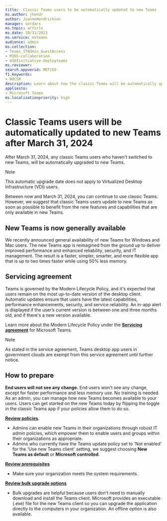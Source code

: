 ```yaml
---
title:  Classic Teams users to be automatically updated to new Teams
ms.author: jhendr
author: JoanneHendrickson
manager: serdars
ms.topic: article
ms.date: 10/31/2023
ms.service: msteams
audience: admin
ms.collection: 
- Teams_ITAdmin_GuestAccess
- M365-collaboration
- m365initiative-deployteams
ms.reviewer:
search.appverid: MET150
f1.keywords:
- NOCSH
description: Learn about how the classic Teams will be automatically upgraded to new Teams as the default version in your environment.
appliesto: 
- Microsoft Teams
ms.localizationpriority: high
---
```


# Classic Teams users will be automatically updated to new Teams after March 31, 2024

After March 31, 2024, any classic Teams users who haven't switched to new Teams, will be automatically upgraded to new Teams. 

>[!Note]
>This automatic upgrade date does not apply to Virtualized Desktop Infrastructure (VDI) users.

Between now and March 31, 2024, you can continue to use classic Teams. However, we suggest that classic Teams users update to new Teams as soon as possible to benefit from the new features and capabilities that are only available in new Teams.

## New Teams is now generally available

We recently announced general availability of new Teams for Windows and Mac users. The new Teams app is reimagined from the ground up to deliver improved performance and enhanced reliability, security, and IT management. The result is a faster, simpler, smarter, and more flexible app that is up to two times faster while using 50% less memory.
 

## Servicing agreement

Teams is governed by the Modern Lifecycle Policy, and it's expected that users remain on the most up-to-date version of the desktop client. Automatic updates ensure that users have the latest capabilities, performance enhancements, security, and service reliability. An in-app alert is displayed if the user’s current version is between one and three months old, and if there's a new version available.

Learn more about the Modern Lifecycle Policy under the [**Servicing agreement**](/microsoftteams/teams-client-update#servicing-agreement) for Microsoft Teams.

>[!Note]
>As stated in the service agreement, Teams desktop app users in government clouds are exempt from this service agreement until further notice.

## How to prepare

**End users will not see any change.**  End users won't see any change, except for faster performance and less memory use. No training is needed.  As an admin, you can manage how new Teams becomes available to your users. Users can get started on the new Teams today by flipping the toggle in the classic Teams app if your policies allow them to do so.

[**Review policies**](/microsoftteams/new-teams-deploy-using-policies). 
- Admins can enable new Teams in their organizations through robust IT admin policies, which empower them to enable users and groups within their organizations as appropriate. 
- Admins who currently have the Teams update policy set to 'Not enabled' for the 'Use new Teams client' setting, we suggest choosing **New Teams as default** or **Microsoft controlled**.  

[**Review prerequisites** ](/microsoftteams/new-teams-deploy-using-policies)
- Make sure your organization meets the system requirements.

[**Review bulk upgrade options**](/microsoftteams/new-teams-bulk-install-client)
- Bulk upgrades are helpful because users don't need to manually download and install the Teams client. Microsoft provides an executable (.exe) file for the new Teams client so you can upgrade the application directly to the computers in your organization. An offline option is also available. 